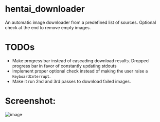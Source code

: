 # hentai_downloader
An automatic image downloader from a predefined list of sources. Optional check at the end to remove empty images.

# TODOs
- ~~Make progress bar instead of cascading download results.~~ Dropped progress bar in favor of constantly updating stdouts
- Implement proper optional check instead of making the user raise a `KeyboardInterrupt`.
- Make it run 2nd and 3rd passes to download failed images.

# Screenshot:
![image](https://user-images.githubusercontent.com/61984863/149300333-8b384527-6c4a-4057-8dd4-318f0c9cd839.png)
